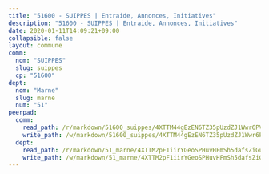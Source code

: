 ```yaml
---
title: "51600 - SUIPPES | Entraide, Annonces, Initiatives"
description: "51600 - SUIPPES | Entraide, Annonces, Initiatives"
date: 2020-01-11T14:09:21+09:00
collapsible: false
layout: commune
comm:
  nom: "SUIPPES"
  slug: suippes
  cp: "51600"
dept:
  nom: "Marne"
  slug: marne
  num: "51"
peerpad:
  comm:
    read_path: /r/markdown/51600_suippes/4XTTM44gEzEN6TZ35pUzdZJ1Wwr6PVCsaqBwJgca91RtUkx8r
    write_path: /w/markdown/51600_suippes/4XTTM44gEzEN6TZ35pUzdZJ1Wwr6PVCsaqBwJgca91RtUkx8r-K3TgUvty5cFnvkxyX8MkuUh5Y2gaKjNzw9ZbgKic9AgqSqWuph8PAaCi7oCpYxJG8UnQhxDuzY1Ghi2fNRXTSWEUq1gh1bCyEyoaTrh6jZs3S32V8CB3sTxiWUZ6124uM2J3r7wG
  dept:
    read_path: /r/markdown/51_marne/4XTTM2pF1iirYGeoSPHuvHFmSh5dafsZiGuDVqApNYr9W2doe
    write_path: /w/markdown/51_marne/4XTTM2pF1iirYGeoSPHuvHFmSh5dafsZiGuDVqApNYr9W2doe-K3TgV7EpXmd75L5pz6aUTALihWsFeiubyposyfPgz6DbQby3ZQF3gNXaGqeRVGevfRz46yND7Y8QkCv5VozWFj5shZbEokjWNQrdmmsAHCxzuLQj5kuinh4kCdsefHKLdp7xhUwa
---
```


